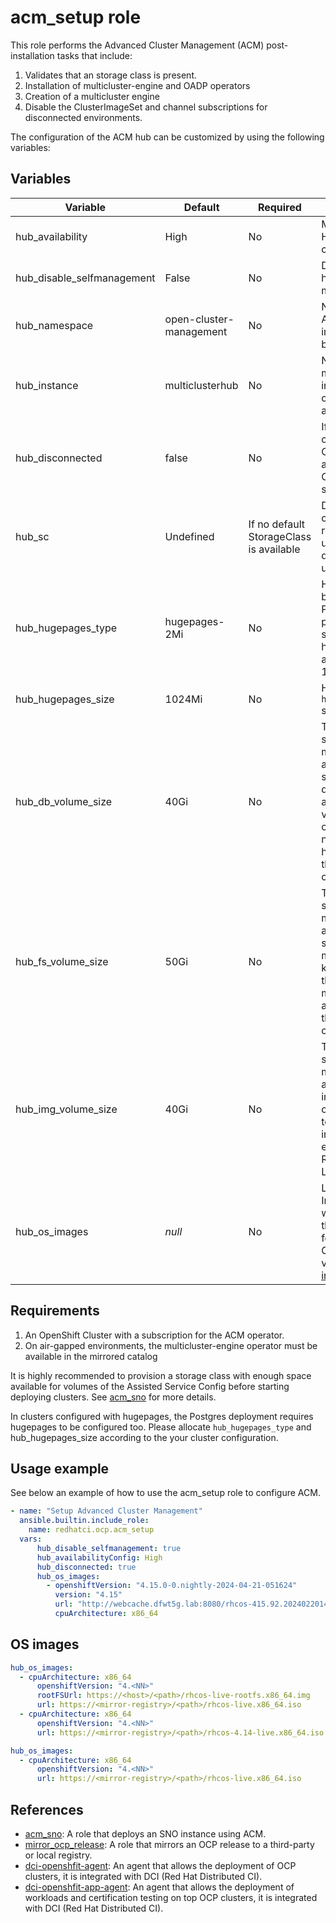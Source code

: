 # acm_setup role

This role performs the Advanced Cluster Management (ACM) post-installation tasks that include:

1. Validates that an storage class is present.
1. Installation of multicluster-engine and OADP operators
1. Creation of a multicluster engine
1. Disable the ClusterImageSet and channel subscriptions for disconnected environments.

The configuration of the ACM hub can be customized by using the following variables:

## Variables

| Variable                           | Default                       | Required    | Description
| ---------------------------------- | ----------------------------- | ----------- | ----------------------------------------------
|hub_availability                    |High                           |No           | Multicluster hub High Availability configuration
|hub_disable_selfmanagement          |False                          |No           | Do not import the hub cluster as managed in ACM
|hub_namespace                       |open-cluster-management        |No           | Namespace where ACM has been installed and will be configured
|hub_instance                        |multiclusterhub                |No           | Name of the multiclusterhub instance to be created (fail if already exists)
|hub_disconnected                    |false                          |No           | If true, it will create custom ClusterImageSets and remove the Channel subscriptions
|hub_sc                              |Undefined                      |If no default StorageClass is available | Desired storage class for ACM resources. If undefined, the default SC will be used
|hub_hugepages_type                  |hugepages-2Mi                  |No           | Hugepages type to be configured for Postgres search pods. x86_64 support hugepages-2Mi and hugepages-1Gi
|hub_hugepages_size                  |1024Mi                         |No           | Hugepages `hub_hugepages_type` size
|hub_db_volume_size                  |40Gi                           |No           | This value specifies how much storage it is allocated for storing files like database tables and database views for the clusters. You might need to use a higher value if there are many clusters
|hub_fs_volume_size                  |50Gi                           |No           | This value specifies how much storage is allocated for storing logs, manifests, and kubeconfig files for the clusters. You might need to use a higher value if there are many clusters
|hub_img_volume_size                 |40Gi                           |No           | This value specifies how much storage is allocated for the images of the clusters. You need to allow 1 GB of image storage for each instance of Red Hat Enterprise Linux CoreOS
|hub_os_images                       | *null*                        |No           | Locations of OS Images to be used when generating the discovery ISOs for different OpenShift versions. See [OS images](./README.md#os-images)

## Requirements
1. An OpenShift Cluster with a subscription for the ACM operator.
1. On air-gapped environments, the multicluster-engine operator must be available in the mirrored catalog

It is highly recommended to provision a storage class with enough space available for volumes of the Assisted Service Config before starting deploying clusters. See [acm_sno](../acm_sno/README.md) for more details.

In clusters configured with hugepages, the Postgres deployment requires hugepages to be configured too. Please allocate `hub_hugepages_type` and hub_hugepages_size according to the your cluster configuration.

## Usage example

See below an example of how to use the acm_setup role to configure ACM.

```yaml
- name: "Setup Advanced Cluster Management"
  ansible.builtin.include_role:
    name: redhatci.ocp.acm_setup
  vars:
      hub_disable_selfmanagement: true
      hub_availabilityConfig: High
      hub_disconnected: true
      hub_os_images:
        - openshiftVersion: "4.15.0-0.nightly-2024-04-21-051624"
          version: "4.15"
          url: "http://webcache.dfwt5g.lab:8080/rhcos-415.92.202402201450-0-live.x86_64.iso"
          cpuArchitecture: x86_64
```

## OS images

```yaml
hub_os_images:
  - cpuArchitecture: x86_64
      openshiftVersion: "4.<NN>"
      rootFSUrl: https://<host>/<path>/rhcos-live-rootfs.x86_64.img
      url: https://<mirror-registry>/<path>/rhcos-live.x86_64.iso
  - cpuArchitecture: x86_64
      openshiftVersion: "4.<NN>"
      url: https://<mirror-registry>/<path>/rhcos-4.14-live.x86_64.iso

hub_os_images:
  - cpuArchitecture: x86_64
      openshiftVersion: "4.<NN>"
      url: https://<mirror-registry>/<path>/rhcos-live.x86_64.iso
```

## References

* [acm_sno](../acm_sno/README.md): A role that deploys an SNO instance using ACM.
* [mirror_ocp_release](../mirror_ocp_release/): A role that mirrors an OCP release to a third-party or local registry.
* [dci-openshfit-agent](https://github.com/redhat-cip/dci-openshift-agent/): An agent that allows the deployment of OCP clusters, it is integrated with DCI (Red Hat Distributed CI).
* [dci-openshfit-app-agent](https://github.com/redhat-cip/dci-openshift-app-agent/): An agent that allows the deployment of workloads and certification testing on top OCP clusters, it is integrated with DCI (Red Hat Distributed CI).
